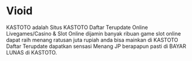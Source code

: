 # Vioid
KASTOTO adalah Situs KASTOTO Daftar Terupdate Online Livegames/Casino &amp; Slot Online dijamin banyak ribuan game slot online dapat raih menang ratusan juta rupiah anda bisa mainkan di KASTOTO Daftar Terupdate dapatkan sensasi Menang JP berapapun pasti di BAYAR LUNAS di KASTOTO.
